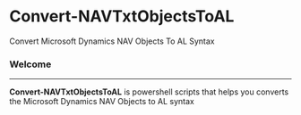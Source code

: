# Convert-NAVTxtObjectsToAL
Convert Microsoft Dynamics NAV Objects To AL Syntax

<h3>Welcome</h3>
<hr>
<b>Convert-NAVTxtObjectsToAL</B> is powershell scripts that helps you converts the Microsoft Dynamics NAV Objects to AL syntax
